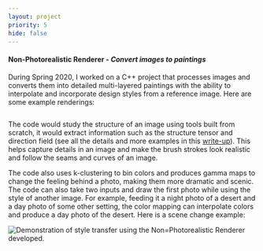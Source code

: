 ```yaml
---
layout: project
priority: 5
hide: false
---
```

#### Non-Photorealistic Renderer - _Convert images to paintings_

During Spring 2020, I worked on a C++ project that processes images and converts them
into detailed multi-layered paintings with the ability to interpolate and incorporate
design styles from a reference image. Here are some example renderings:

<div>
<table id="nprtable">
<tbody>
<tr hidden>
<td>
<img src="https://raw.githubusercontent.com/itstorque/Non-Photorealistic-Renderer/main/Input/unsplash_photos/unsplash_5.png"  alt="1" width="100%" loading="lazy"></td>

<td><img src="https://raw.githubusercontent.com/itstorque/Non-Photorealistic-Renderer/main/Output/unsplash_5_gamma.png" alt="2" width="100%" loading="lazy"></td>
</tr>
<tr hidden>
<td> <img src="https://raw.githubusercontent.com/itstorque/Non-Photorealistic-Renderer/main/Input/unsplash_photos/unsplash_6.png"  alt="1" width="100%" loading="lazy"></td>

<td><img src="https://raw.githubusercontent.com/itstorque/Non-Photorealistic-Renderer/main/Output/unsplash_6_gamma.png" alt="2" width="100%" loading="lazy"></td>
</tr>
<tr hidden>
<td> <img src="https://raw.githubusercontent.com/itstorque/Non-Photorealistic-Renderer/main/Input/unsplash_photos/unsplash_7.png"  alt="1" width="100%" loading="lazy"></td>

<td><img src="https://raw.githubusercontent.com/itstorque/Non-Photorealistic-Renderer/main/Output/unsplash_7_gamma.png" alt="2" width="100%" loading="lazy"></td>
</tr>
<tr hidden>
<td> <img src="https://raw.githubusercontent.com/itstorque/Non-Photorealistic-Renderer/main/Input/unsplash_photos/unsplash_3.png"  alt="1" width="100%" loading="lazy"></td>

<td><img src="https://raw.githubusercontent.com/itstorque/Non-Photorealistic-Renderer/main/Output/unsplash_3_gamma.png" alt="2" width="100%" loading="lazy"></td>
</tr>
<tr hidden>
<td> <img src="https://raw.githubusercontent.com/itstorque/Non-Photorealistic-Renderer/main/Input/unsplash_photos/unsplash_1.png"  alt="1" width="100%" loading="lazy"></td>

<td><img src="https://raw.githubusercontent.com/itstorque/Non-Photorealistic-Renderer/main/Output/unsplash_1_gamma.png" alt="2" width="100%" loading="lazy"></td>
</tr>
</tbody>
</table>
</div>

The code would study the structure of an image using tools built from scratch, it would
extract information such as the structure tensor and direction field (see all the details
and more examples in this [write-up](
  https://drive.google.com/file/d/1x5Y84A4EAHg7Zd1aBR3Q-ojyGOiilACJ/view
)).
This helps capture details in an image and make the brush strokes look realistic and
follow the seams and curves of an image.

The code also uses k-clustering to bin colors and produces gamma maps to change the feeling
behind a photo, making them more dramatic and scenic. The code can also take two inputs
and draw the first photo while using the style of another image. For example, feeding it a
night photo of a desert and a day photo of some other setting, the color mapping can interpolate
colors and produce a day photo of the desert. Here is a scene change example:

<img src="" data-echo="resources/npr_reference.jpg" class="innerphoto" alt="Demonstration of style transfer using the Non=Photorealistic Renderer developed."/>
